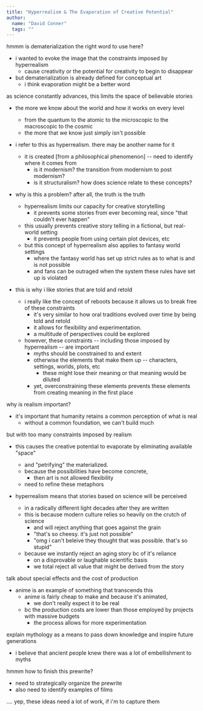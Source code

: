 ```yaml
---
title: "Hyperrealism & The Evaporation of Creative Potential"
author:
  name: "David Conner"
  tags: ""
---
```


hmmm is dematerialization the right word to use here?
- i wanted to evoke the image that the constraints imposed by hyperrealism
  - cause creativity or the potential for creativity to begin to disappear
- but dematerialization is already defined for conceptual art
  - i think evaporation might be a better word

as science constantly advances, this limits the space of believable stories
- the more we know about the world and how it works on every level
  - from the quantum to the atomic to the microscopic to the macroscopic to the cosmic
  - the more that we know just simply isn't possible
- i refer to this as hyperrealism.  there may be another name for it
  - it is created [from a philosophical phenomenon] -- need to identify where it comes from
    - is it modernism?  the transition from modernism to post modernism?
    - is it structuralism?  how does science relate to these concepts?
- why is this a problem?  after all, the truth is the truth
  - hyperrealism limits our capacity for creative storytelling
    - it prevents some stories from ever becoming real, since "that couldn't ever happen"
  - this usually prevents creative story telling in a fictional, but real-world setting
    - it prevents people from using certain plot devices, etc
  - but this concept of hyperrealism also applies to fantasy world settings
    - where the fantasy world has set up strict rules as to what is and is not possible
    - and fans can be outraged when the system these rules have set up is violated

- this is why i like stories that are told and retold
  - i really like the concept of reboots because it allows us to break free of these constraints
    - it's very similar to how oral traditions evolved over time by being told and retold
    - it allows for flexibility and experimentation.  
    - a multitude of perspectives could be explored
  - however, these constraints -- including those imposed by hyperrealism -- are important
    - myths should be constrained to and extent
    - otherwise the elements that make them up -- characters, settings, worlds, plots, etc
      - these might lose their meaning or that meaning would be diluted
    - yet, overconstraining these elements prevents these elements from creating meaning in the first place

why is realism important?
- it's important that humanity retains a common perception of what is real
  - without a common foundation, we can't build much

but with too many constraints imposed by realism
- this causes the creative potential to evaporate by eliminating available "space"
  - and "petrifying" the materialized.  
  - because the possibilities have become concrete, 
    - then art is not allowed flexibility
  - need to refine these metaphors

- hyperrealism means that stories based on science will be perceived 
  - in a radically different light decades after they are written
  - this is because modern culture relies so heavily on the crutch of science
    - and will reject anything that goes against the grain
    - "that's so cheesy. it's just not possible"
    - "omg i can't beleive they thought that was possible.  that's so stupid"
  - because we instantly reject an aging story bc of it's reliance 
    - on a disprovable or laughable scientific basis
    - we total reject all value that might be derived from the story

talk about special effects and the cost of production
- anime is an example of something that transcends this
  - anime is fairly cheap to make and because it's animated, 
    - we don't really expect it to be real
  - bc the production costs are lower than those employed by projects with massive budgets
    - the process allows for more experimentation

explain mythology as a means to pass down knowledge and inspire future generations
- i believe that ancient people knew there was a lot of embellishment to myths

hmmm how to finish this prewrite?
- need to strategically organize the prewrite
- also need to identify examples of films

.... yep, these ideas need a lot of work, if i'm to capture them
